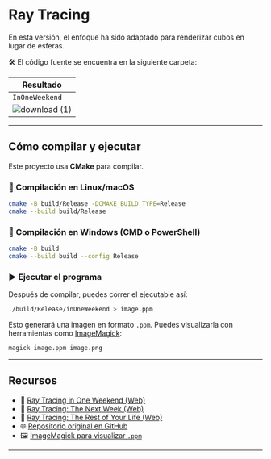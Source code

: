 # Ray Tracing

En esta versión, el enfoque ha sido adaptado para renderizar cubos en lugar de esferas.

🛠️ El código fuente se encuentra en la siguiente carpeta:

| Resultado       | 
|----------------|
| `InOneWeekend` |
| ![download (1)](https://github.com/user-attachments/assets/b67026e3-20fc-4972-ab5a-db7cb319c19f)|

---

## Cómo compilar y ejecutar

Este proyecto usa **CMake** para compilar.

### 🔧 Compilación en Linux/macOS

```bash
cmake -B build/Release -DCMAKE_BUILD_TYPE=Release
cmake --build build/Release
```

### 🔧 Compilación en Windows (CMD o PowerShell)

```bash
cmake -B build
cmake --build build --config Release
```

### ▶️ Ejecutar el programa

Después de compilar, puedes correr el ejecutable así:

```bash
./build/Release/inOneWeekend > image.ppm
```

Esto generará una imagen en formato `.ppm`. Puedes visualizarla con herramientas como [ImageMagick](https://imagemagick.org/):

```bash
magick image.ppm image.png
```

---

## Recursos

- 📘 [Ray Tracing in One Weekend (Web)](https://raytracing.github.io/books/RayTracingInOneWeekend.html)
- 📘 [Ray Tracing: The Next Week (Web)](https://raytracing.github.io/books/RayTracingTheNextWeek.html)
- 📘 [Ray Tracing: The Rest of Your Life (Web)](https://raytracing.github.io/books/RayTracingTheRestOfYourLife.html)
- 🌐 [Repositorio original en GitHub](https://github.com/RayTracing/raytracing.github.io/)
- 🖼️ [ImageMagick para visualizar `.ppm`](https://imagemagick.org/)

---

